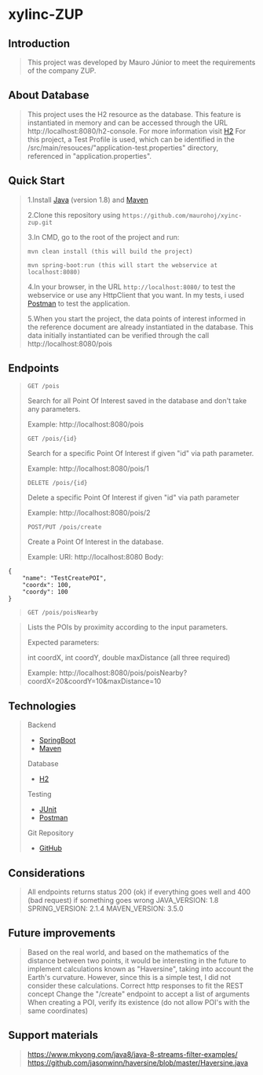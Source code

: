 # xyIinc-ZUP

## Introduction

> This project was developed by Mauro Júnior to meet the requirements of the company ZUP.

## About Database
> This project uses the H2 resource as the database. This feature is instantiated in memory and can be accessed through the URL http://localhost:8080/h2-console. For more information visit [H2](https://www.h2database.com/html/main.html)
>For this project, a Test Profile is used, which can be identified in the /src/main/resouces/"application-test.properties" directory, referenced in "application.properties".


## Quick Start

> 1.Install [Java](https://www.java.com/pt_BR/download/) (version 1.8) and [Maven](https://maven.apache.org/download.cgi)
>
> 2.Clone this repository using `https://github.com/maurohoj/xyinc-zup.git`
>
> 3.In CMD, go to the root of the project and run:
>
> ``` mvn clean install (this will build the project) ```
>
> ``` mvn spring-boot:run (this will start the webservice at localhost:8080) ```
>
> 4.In your browser, in the URL ` http://localhost:8080/ ` to test the webservice or use any HttpClient that you want. In my tests, i used [Postman](https://www.getpostman.com/) to test the application.
>
>5.When you start the project, the data points of interest informed in the reference document are already instantiated in the database. This data initially instantiated can be verified through the call http://localhost:8080/pois

## Endpoints

> ` GET /pois `
>
> Search for all Point Of Interest saved in the database and don't take any parameters.
>
> Example: http://localhost:8080/pois
>
> ` GET /pois/{id} `
>
> Search for a specific Point Of Interest if given "id" via path parameter.
>
> Example: http://localhost:8080/pois/1
>
>` DELETE /pois/{id} `
>
>Delete a specific Point Of Interest if given "id" via path parameter
>
>Example: http://localhost:8080/pois/2
>
> ` POST/PUT /pois/create `
>
>Create a Point Of Interest in the database.
>
> Example:
> URI: http://localhost:8080
> Body:
```
{
    "name": "TestCreatePOI",
    "coordx": 100,
    "coordy": 100
}
```
> ` GET /pois/poisNearby `

> Lists the POIs by proximity according to the input parameters.
>
> Expected parameters:
>
> int coordX, int coordY, double maxDistance (all three required)
>
> Example: http://localhost:8080/pois/poisNearby?coordX=20&coordY=10&maxDistance=10
>
## Technologies

> Backend
> * [SpringBoot](http://projects.spring.io/spring-boot/)
> * [Maven](https://maven.apache.org/)
>
>Database
> * [H2](https://www.h2database.com/html/main.html)
>
>Testing
> * [JUnit](http://junit.org/)
> * [Postman](https://www.getpostman.com/)
>
> Git Repository
> * [GitHub](https://github.com/)

## Considerations
>All endpoints returns status 200 (ok) if everything goes well and 400 (bad request) if something goes wrong
>JAVA_VERSION: 1.8
>SPRING_VERSION: 2.1.4
>MAVEN_VERSION: 3.5.0

## Future improvements
>Based on the real world, and based on the mathematics of the distance between two points, it would be interesting in the future to implement calculations known as "Haversine", taking into account the Earth's curvature. However, since this is a simple test, I did not consider these calculations.
>Correct http responses to fit the REST concept
>Change the "/create" endpoint to accept a list of arguments
>When creating a POI, verify its existence (do not allow POI's with the same coordinates)

## Support materials
>https://www.mkyong.com/java8/java-8-streams-filter-examples/
>https://github.com/jasonwinn/haversine/blob/master/Haversine.java